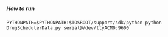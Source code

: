 ##### How to run
````
PYTHONPATH=$PYTHONPATH:$TOSROOT/support/sdk/python python DrugSchedulerData.py serial@/dev/ttyACM0:9600
````
